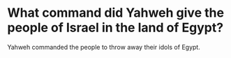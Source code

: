 # What command did Yahweh give the people of Israel in the land of Egypt?

Yahweh commanded the people to throw away their idols of Egypt.
